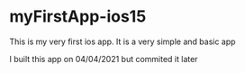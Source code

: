 # myFirstApp-ios15
This is my very first ios app. It is a very simple  and basic app

I built this app on 04/04/2021 but commited it later
